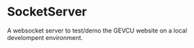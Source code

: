 # SocketServer
A websocket server to test/demo the GEVCU website on a local develompent environment.
